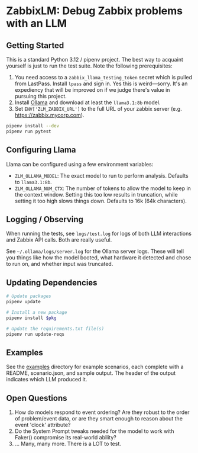# ZabbixLM: Debug Zabbix problems with an LLM

## Getting Started

This is a standard Python 3.12 / pipenv project. The best way to acquaint yourself is just to run the test suite. Note the following prerequisites:

1. You need access to a `zabbix_llama_testing_token` secret which is pulled from LastPass. Install `lpass` and sign in. Yes this is weird—sorry. It's an expediency that will be improved on if we judge there's value in pursuing this project.
2. Install [Ollama](https://ollama.com/) and download at least the `llama3.1:8b` model.
3. Set `ENV['ZLM_ZABBIX_URL']` to the full URL of your zabbix server (e.g. https://zabbix.mycorp.com).

```sh
pipenv install --dev
pipenv run pytest
```

## Configuring Llama

Llama can be configured using a few environment variables:

- `ZLM_OLLAMA_MODEL`: The exact model to run to perform analysis. Defaults to `llama3.1:8b`.
- `ZLM_OLLAMA_NUM_CTX`: The number of tokens to allow the model to keep in the context window. Setting this too low results in truncation, while setting it too high slows things down. Defaults to 16k (64k characters).

## Logging / Observing

When running the tests, see `logs/test.log` for logs of both LLM interactions and Zabbix API calls. Both are really useful.

See `~/.ollama/logs/server.log` for the Ollama server logs. These will tell you things like how the model booted, what hardware it detected and chose to run on, and whether input was truncated.

## Updating Dependencies

```sh
# Update packages
pipenv update

# Install a new package
pipenv install $pkg

# Update the requirements.txt file(s)
pipenv run update-reqs
```

## Examples

See the [examples](./examples) directory for example scenarios, each complete with a README, scenario.json, and sample output. The header of the output indicates which LLM produced it.

## Open Questions

1. How do models respond to event ordering? Are they robust to the order of problem/event data, or are they smart enough to reason about the event 'clock' attribute?
2. Do the System Prompt tweaks needed for the model to work with Faker() compromise its real-world ability?
3. … Many, many more. There is a LOT to test.
